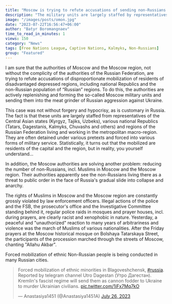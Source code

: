 ```yaml
---
title: "Moscow is trying to refute accusations of sending non-Russians to a meat grinder"
description: "The military units are largely staffed by representatives of the Central Asian countries, national Republics and regions of the RF living and working in the Moscow region"
image: "/images/posts/omon.jpg"
date: "2023-07-22T16:56:47+06:00"
author: "Batyr Boromangnaev"
time_to_read_in_minutes: 1
views: 150
category: "News"
tags: [Free Nations League, Captive Nations, Kalmyks, Non-Russians]
group: "Featured"
---
```

I am sure that the authorities of Moscow and the Moscow region, not without the complicity of the authorities of the Russian Federation, are trying to refute accusations of disproportionate mobilization of residents of disadvantaged depressed regions, including national Republics and the non-Russian population of “Russian” regions. To do this, the authorities are actively replenishing and forming the so-called Moscow military units and sending them into the meat grinder of Russian aggression against Ukraine.

This case was not without forgery and hypocrisy, as is customary in Russia. The fact is that these units are largely staffed from representatives of the Central Asian states (Kyrgyz, Tajiks, Uzbeks), various national Republics (Tatars, Dagestanis, Kalmyks, Chuvashs and others) and regions of the Russian Federation living and working in the metropolitan macro-region. They are often detained under various pretexts and forced into various forms of military service. Statistically, it turns out that the mobilized are residents of the capital and the region, but in reality, you yourself understand...

In addition, the Moscow authorities are solving another problem: reducing the number of non-Russians, incl. Muslims in Moscow and the Moscow region. Their authorities apparently see the non-Russians living there as a threat to public order in the face of Russia's gradual slide into collapse and anarchy.

The rights of Muslims in Moscow and the Moscow region are constantly grossly violated by law enforcement officers. Illegal actions of the police and the FSB, the prosecutor's office and the Investigative Committee standing behind it, regular police raids in mosques and prayer houses, incl. during prayers, are clearly racist and xenophobic in nature. Yesterday, a peaceful and "unauthorized" reaction to many years of arbitrariness and violence was the march of Muslims of various nationalities. After the Friday prayers at the Moscow historical mosque on Bolshaya Tatarskaya Street, the participants of the procession marched through the streets of Moscow, chanting "Allahu Akbar".

Forced mobilization of ethnic Non-Russian people is being conducted in many Russian cities.

<blockquote class="twitter-tweet"><p lang="und" dir="ltr">Forced mobilization of ethnic minorities in Blagoveshchensk, <a href="https://twitter.com/hashtag/russia?src=hash&amp;ref_src=twsrc%5Etfw">#russia</a>. Reported by telegram channel Utro Dagestan (Утро Дагестан).<br>Kremlin&#39;s fascist regime will send them as cannon fodder to Ukraine to murder Ukrainian civilians. <a href="https://t.co/1iFx7Mq7kO">pic.twitter.com/1iFx7Mq7kO</a></p>&mdash; Anastasiya1451 (@Anastasiya1451A) <a href="https://twitter.com/Anastasiya1451A/status/1684114906004553729?ref_src=twsrc%5Etfw">July 26, 2023</a></blockquote> <script async src="https://platform.twitter.com/widgets.js" charset="utf-8"></script>
